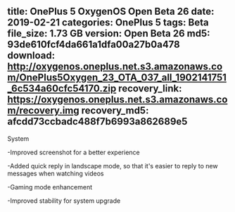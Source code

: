 title: OnePlus 5 OxygenOS Open Beta 26
date: 2019-02-21
categories: OnePlus 5
tags: Beta
file_size: 1.73 GB
version: Open Beta 26
md5: 93de610fcf4da661a1dfa00a27b0a478
download: http://oxygenos.oneplus.net.s3.amazonaws.com/OnePlus5Oxygen_23_OTA_037_all_1902141751_6c534a60cfc54170.zip
recovery_link: https://oxygenos.oneplus.net.s3.amazonaws.com/recovery.img
recovery_md5: afcdd73ccbadc488f7b6993a862689e5
---
System

-Improved screenshot for a better experience

-Added quick reply in landscape mode, so that it's easier to reply to new messages when watching videos

-Gaming mode enhancement

-Improved stability for system upgrade

